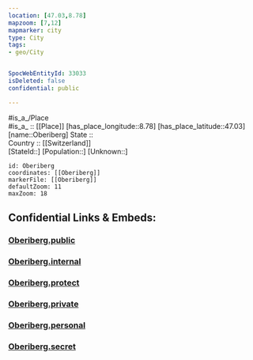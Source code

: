 ```yaml
---
location: [47.03,8.78] 
mapzoom: [7,12] 
mapmarker: city 
type: City
tags:
- geo/City


SpocWebEntityId: 33033
isDeleted: false
confidential: public

---
```



#is_a_/Place  
#is_a_ :: [[Place]] 
[has_place_longitude::8.78] 
[has_place_latitude::47.03] 
[name::Oberiberg] 
State ::  
Country :: [[Switzerland]]  
[StateId::] 
[Population::] 
[Unknown::] 


```leaflet
id: Oberiberg
coordinates: [[Oberiberg]] 
markerFile: [[Oberiberg]] 
defaultZoom: 11 
maxZoom: 18
```


## Confidential Links & Embeds: 

### [Oberiberg.public](/_public/\Earth\Continent\Europe\Europe~Central\Switzerland\Switzerland~Cantons\Schwyz,Canton\districts~Schwyz\Schwyz-district\municipalities~Schwyz\OberibergOberiberg.public.md) 

### [Oberiberg.internal](/_internal/\Earth\Continent\Europe\Europe~Central\Switzerland\Switzerland~Cantons\Schwyz,Canton\districts~Schwyz\Schwyz-district\municipalities~Schwyz\OberibergOberiberg.internal.md) 

### [Oberiberg.protect](/_protect/\Earth\Continent\Europe\Europe~Central\Switzerland\Switzerland~Cantons\Schwyz,Canton\districts~Schwyz\Schwyz-district\municipalities~Schwyz\OberibergOberiberg.protect.md) 

### [Oberiberg.private](/_private/\Earth\Continent\Europe\Europe~Central\Switzerland\Switzerland~Cantons\Schwyz,Canton\districts~Schwyz\Schwyz-district\municipalities~Schwyz\OberibergOberiberg.private.md) 

### [Oberiberg.personal](/_personal/\Earth\Continent\Europe\Europe~Central\Switzerland\Switzerland~Cantons\Schwyz,Canton\districts~Schwyz\Schwyz-district\municipalities~Schwyz\OberibergOberiberg.personal.md) 

### [Oberiberg.secret](/_secret/\Earth\Continent\Europe\Europe~Central\Switzerland\Switzerland~Cantons\Schwyz,Canton\districts~Schwyz\Schwyz-district\municipalities~Schwyz\OberibergOberiberg.secret.md)

